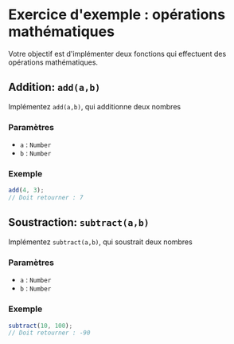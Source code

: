 # Exercice d'exemple : opérations mathématiques

Votre objectif est d'implémenter deux fonctions qui effectuent des opérations mathématiques.

## Addition: `add(a,b)`

Implémentez `add(a,b)`, qui additionne deux nombres

### Paramètres

- `a` : `Number`
- `b` : `Number`

### Exemple

```js
add(4, 3);
// Doit retourner : 7
```

## Soustraction: `subtract(a,b)`

Implémentez `subtract(a,b)`, qui soustrait deux nombres

### Paramètres

- `a` : `Number`
- `b` : `Number`

### Exemple

```js
subtract(10, 100);
// Doit retourner : -90
```
